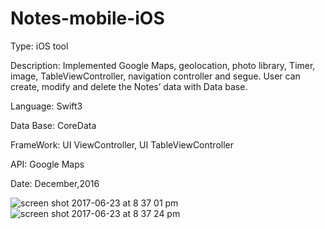 # Notes-mobile-iOS

Type: iOS tool

Description:  Implemented Google Maps, geolocation, photo library, Timer, image, TableViewController, navigation controller and  segue. User can create, modify and delete the Notes’ data with Data base.

Language: Swift3

Data Base: CoreData

FrameWork: UI ViewController, UI TableViewController

API: Google Maps 

Date: December,2016

![screen shot 2017-06-23 at 8 37 01 pm](https://user-images.githubusercontent.com/12676014/27504221-da1aac2e-5853-11e7-893b-c9b0108838bf.png)
![screen shot 2017-06-23 at 8 37 24 pm](https://user-images.githubusercontent.com/12676014/27504222-da1b3450-5853-11e7-99aa-60d5c5f5d62f.png)

